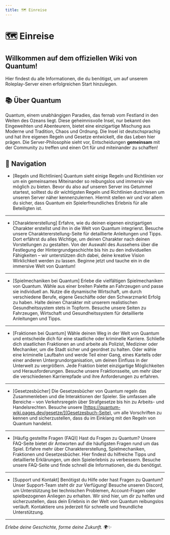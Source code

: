 ```yaml
---
title: 🗺️ Einreise
---
```


# 🗺️ Einreise

## Willkommen auf dem offiziellen Wiki von Quantum!
Hier findest du alle Informationen, die du benötigst, um auf unserem Roleplay-Server einen erfolgreichen Start hinzulegen.

## 📚 Über Quantum
Quantum, einem unabhängigen Paradies, das fernab vom Festland in den Weiten des Ozeans liegt. Diese geheimnisvolle Insel, nur bekannt den Eingeweihten und Abenteurern, bietet eine einzigartige Mischung aus Moderne und Tradition, Chaos und Ordnung. Die Insel ist deutschsprachig und hat ihre eigenen Regeln und Gesetze entwickelt, die das Leben hier prägen. Die Server-Philosophie sieht vor, Entscheidungen **gemeinsam** mit der Community zu treffen und einen Ort für und miteinander zu schaffen!

## 🧭 Navigation
- [Regeln und Richtlinien]
Quantum sieht einige Regeln und Richtlinien vor um ein gemeinsames Miteinander so reibungslos und immersiv wie möglich zu bieten. Bevor du also auf unseren Server ins Getummel startest, solltest du dir wichtigsten Regeln und Richtlinien durchlesen um unseren Server näher kennenzulernen. Hiermit stellen wir und vor allem du sicher, dass Quantum ein Spielerfreundliches Erlebnis für alle Beteiligten ist.
---
- [Charaktererstellung]
Erfahre, wie du deinen eigenen einzigartigen Charakter erstellst und ihn in die Welt von Quantum integrierst. Besuche unsere Charaktererstellung-Seite für detaillierte Anleitungen und Tipps. Dort erfährst du alles Wichtige, um deinen Charakter nach deinen Vorstellungen zu gestalten. Von der Auswahl des Aussehens über die Festlegung der Hintergrundgeschichte bis hin zu den individuellen Fähigkeiten – wir unterstützen dich dabei, deine kreative Vision Wirklichkeit werden zu lassen. Beginne jetzt und tauche ein in die immersive Welt von Quantum!
---
- [Spielmechaniken bei Quantum]
Erlebe die vielfältigen Spielmechaniken von Quantum. Wähle aus einer breiten Palette an Fahrzeugen und passe sie individuell an. Nutze die dynamische Wirtschaft, um durch verschiedene Berufe, eigene Geschäfte oder den Schwarzmarkt Erfolg zu haben. Halte deinen Charakter mit unserem realistischen Gesundheitssystem stets in Topform. Besuche unsere Seiten zu Fahrzeugen, Wirtschaft und Gesundheitssystem für detaillierte Anleitungen und Tipps.
---
- [Fraktionen bei Quantum]
Wähle deinen Weg in der Welt von Quantum und entscheide dich für eine staatliche oder kriminelle Karriere. Schließe dich staatlichen Fraktionen an und arbeite als Polizist, Mediziner oder Mechaniker, um die Stadt sicher und geordnet zu halten. Oder wähle eine kriminelle Laufbahn und werde Teil einer Gang, eines Kartells oder einer anderen Untergrundorganisation, um deinen Einfluss in der Unterwelt zu vergrößern. Jede Fraktion bietet einzigartige Möglichkeiten und Herausforderungen. Besuche unsere Fraktionsseite, um mehr über die verschiedenen Karrierepfade und ihre Anforderungen zu erfahren.
---
- [Gesetzesbücher]
Die Gesetzesbücher von Quantum regeln das Zusammenleben und die Interaktionen der Spieler. Sie umfassen alle Bereiche – von Verkehrsregeln über Strafgesetze bis hin zu Arbeits- und Handelsrechten. Besuche unsere [https://quantum-wiki.pages.dev/gesetze/](Gesetzesbuch-Seite), um alle Vorschriften zu kennen und sicherzustellen, dass du im Einklang mit den Regeln von Quantum handelst.
---
- [Häufig gestellte Fragen (FAQ)]
Hast du Fragen zu Quantum? Unsere FAQ-Seite bietet dir Antworten auf die häufigsten Fragen rund um das Spiel. Erfahre mehr über Charaktererstellung, Spielmechaniken, Fraktionen und Gesetzesbücher. Hier findest du hilfreiche Tipps und detaillierte Erklärungen, um dein Spielerlebnis zu verbessern. Besuche unsere FAQ-Seite und finde schnell die Informationen, die du benötigst.
---
- [Support und Kontakt]
Benötigst du Hilfe oder hast Fragen zu Quantum? Unser Support-Team steht dir zur Verfügung! Besuche unseren Discord, um Unterstützung bei technischen Problemen, Account-Fragen oder spielbezogenen Anliegen zu erhalten. Wir sind hier, um dir zu helfen und sicherzustellen, dass dein Erlebnis in der Welt von Quantum reibungslos verläuft. Kontaktiere uns jederzeit für schnelle und freundliche Unterstützung.

---
*Erlebe deine Geschichte, forme deine Zukunft.* 🌍✨
